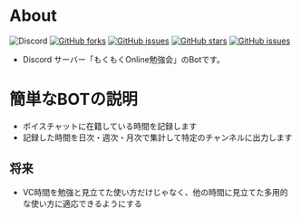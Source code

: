 # About
![Discord](https://discordapp.com/api/guilds/603582455756095488/widget.png?style=shield)
[![GitHub forks](https://img.shields.io/github/forks/mo9mo9study/discord.VCtimeRecord)](https://github.com/mo9mo9study/discord.VCtimeRecord/network)
[![GitHub issues](https://img.shields.io/github/issues/mo9mo9study/discord.VCtimeRecord)](https://github.com/mo9mo9study/discord.VCtimeRecord/issues)
[![GitHub stars](https://img.shields.io/github/stars/mo9mo9study/discord.VCtimeRecord)](https://github.com/mo9mo9study/discord.VCtimeRecord/stargazers)
[![GitHub issues](https://img.shields.io/github/issues/mo9mo9study/discord.VCtimeRecord)](https://github.com/mo9mo9study/discord.VCtimeRecord/issues)
- Discord サーバー「もくもくOnline勉強会」のBotです。

# 簡単なBOTの説明
- ボイスチャットに在籍している時間を記録します
- 記録した時間を日次・週次・月次で集計して特定のチャンネルに出力します

## 将来
- VC時間を勉強と見立てた使い方だけじゃなく、他の時間に見立てた多用的な使い方に適応できるようにする
